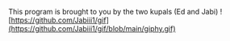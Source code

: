This program is brought to you by the two kupals (Ed and Jabi)
![https://github.com/Jabiii1/gif](https://github.com/Jabiii1/gif/blob/main/giphy.gif)
